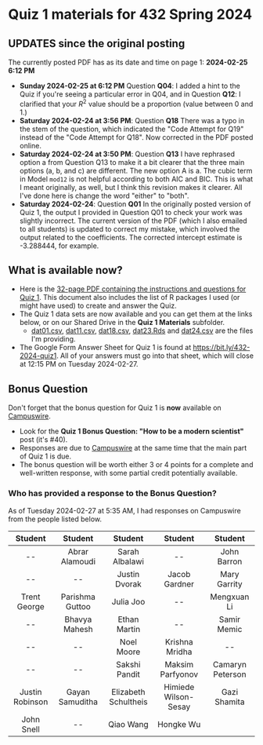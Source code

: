 # Quiz 1 materials for 432 Spring 2024

## UPDATES since the original posting

The currently posted PDF has as its date and time on page 1: **2024-02-25 6:12 PM**

- **Sunday 2024-02-25 at 6:12 PM** Question **Q04**: I added a hint to the Quiz if you're seeing a particular error in Q04, and in Question **Q12**: I clarified that your $R^2$ value should be a proportion (value between 0 and 1.)
- **Saturday 2024-02-24 at 3:56 PM**: Question **Q18** There was a typo in the stem of the question, which indicated the "Code Attempt for Q19" instead of the "Code Attempt for Q18". Now corrected in the PDF posted online. 
- **Saturday 2024-02-24 at 3:50 PM**: Question **Q13** I have rephrased option a from Question Q13 to make it a bit clearer that the three main options (a, b, and c) are different. The new option A is a. The cubic term in Model `mod12` is not helpful according to both AIC and BIC. This is what I meant originally, as well, but I think this revision makes it clearer. All I've done here is change the word "either" to "both".
- **Saturday 2024-02-24**: Question **Q01** In the originally posted version of Quiz 1, the output I provided in Question Q01 to check your work was slightly incorrect. The current version of the PDF (which I also emailed to all students) is updated to correct my mistake, which involved the output related to the coefficients. The corrected intercept estimate is -3.288444, for example.

## What is available now?

- Here is the [32-page PDF containing the instructions and questions for Quiz 1](https://github.com/THOMASELOVE/432-quizzes-2024/blob/main/quiz1/432_quiz1_2024.pdf). This document also includes the list of R packages I used (or might have used) to create and answer the Quiz.
- The Quiz 1 data sets are now available and you can get them at the links below, or on our Shared Drive in the **Quiz 1 Materials** subfolder.
    - [dat01.csv](https://raw.githubusercontent.com/THOMASELOVE/432-quizzes-2024/main/quiz1/dat01.csv), [dat11.csv](https://raw.githubusercontent.com/THOMASELOVE/432-quizzes-2024/main/quiz1/dat11.csv), [dat18.csv](https://raw.githubusercontent.com/THOMASELOVE/432-quizzes-2024/main/quiz1/dat18.csv), [dat23.Rds](https://github.com/THOMASELOVE/432-quizzes-2024/raw/main/quiz1/dat23.Rds) and [dat24.csv](https://raw.githubusercontent.com/THOMASELOVE/432-quizzes-2024/main/quiz1/dat24.csv) are the files I'm providing.
- The Google Form Answer Sheet for Quiz 1 is found at <https://bit.ly/432-2024-quiz1>. All of your answers must go into that sheet, which will close at 12:15 PM on Tuesday 2024-02-27.

## Bonus Question

Don't forget that the bonus question for Quiz 1 is **now** available on [Campuswire](https://campuswire.com/).

- Look for the **Quiz 1 Bonus Question: "How to be a modern scientist"** post (it's #40).
- Responses are due to [Campuswire](https://campuswire.com/) at the same time that the main part of Quiz 1 is due.
- The bonus question will be worth either 3 or 4 points for a complete and well-written response, with some partial credit potentially available.

### Who has provided a response to the Bonus Question?

As of Tuesday 2024-02-27 at 5:35 AM, I had responses on Campuswire from the people listed below.

Student | Student | Student | Student | Student
:---------------: | :---------------: | :---------------: | :---------------: | :---------------: 
-- | Abrar Alamoudi | Sarah Albalawi | -- | John Barron
-- | -- | Justin Dvorak | Jacob Gardner | Mary Garrity
Trent George | Parishma Guttoo | Julia Joo | -- | Mengxuan Li
-- | Bhavya Mahesh | Ethan Martin | -- | Samir Memic
-- | -- | Noel Moore | Krishna Mridha | --
-- | -- | Sakshi Pandit | Maksim Parfyonov | Camaryn Peterson
Justin Robinson | Gayan Samuditha | Elizabeth Schultheis | Himiede Wilson-Sesay | Gazi Shamita
John Snell | -- | Qiao Wang | Hongke Wu
